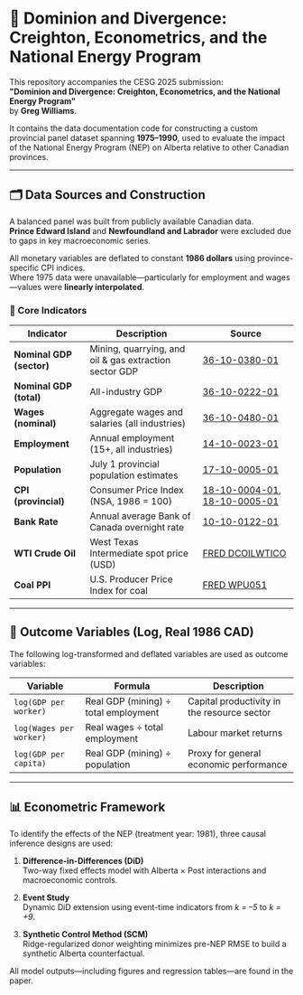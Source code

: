 # 🧾 Dominion and Divergence: Creighton, Econometrics, and the National Energy Program

This repository accompanies the CESG 2025 submission:  
**"Dominion and Divergence: Creighton, Econometrics, and the National Energy Program"**  
by **Greg Williams**.

It contains the data documentation code for constructing a custom provincial panel dataset spanning **1975–1990**, used to evaluate the impact of the National Energy Program (NEP) on Alberta relative to other Canadian provinces.

---

## 🗂 Data Sources and Construction

A balanced panel was built from publicly available Canadian data.  
**Prince Edward Island** and **Newfoundland and Labrador** were excluded due to gaps in key macroeconomic series.

All monetary variables are deflated to constant **1986 dollars** using province-specific CPI indices.  
Where 1975 data were unavailable—particularly for employment and wages—values were **linearly interpolated**.

### 📌 Core Indicators

| Indicator              | Description                                                                                           | Source                                                                 |
|------------------------|-------------------------------------------------------------------------------------------------------|------------------------------------------------------------------------|
| **Nominal GDP (sector)** | Mining, quarrying, and oil & gas extraction sector GDP                                                | [36-10-0380-01](https://www150.statcan.gc.ca/t1/tbl1/en/tv.action?pid=3610038001) |
| **Nominal GDP (total)**  | All-industry GDP                                                                                     | [36-10-0222-01](https://www150.statcan.gc.ca/t1/tbl1/en/tv.action?pid=3610022201) |
| **Wages (nominal)**      | Aggregate wages and salaries (all industries)                                                        | [36-10-0480-01](https://www150.statcan.gc.ca/t1/tbl1/en/tv.action?pid=3610048001) |
| **Employment**           | Annual employment (15+, all industries)                                                              | [14-10-0023-01](https://www150.statcan.gc.ca/t1/tbl1/en/tv.action?pid=1410002301) |
| **Population**           | July 1 provincial population estimates                                                               | [17-10-0005-01](https://www150.statcan.gc.ca/t1/tbl1/en/tv.action?pid=1710000501) |
| **CPI (provincial)**     | Consumer Price Index (NSA, 1986 = 100)                                                               | [18-10-0004-01](https://www150.statcan.gc.ca/t1/tbl1/en/tv.action?pid=1810000401), [18-10-0005-01](https://www150.statcan.gc.ca/t1/tbl1/en/tv.action?pid=1810000501) |
| **Bank Rate**            | Annual average Bank of Canada overnight rate                                                         | [10-10-0122-01](https://www150.statcan.gc.ca/t1/tbl1/en/tv.action?pid=1010012201) |
| **WTI Crude Oil**        | West Texas Intermediate spot price (USD)                                                             | [FRED DCOILWTICO](https://fred.stlouisfed.org/series/DCOILWTICO)      |
| **Coal PPI**             | U.S. Producer Price Index for coal                                                                   | [FRED WPU051](https://fred.stlouisfed.org/series/WPU051)              |

---

## 🧮 Outcome Variables (Log, Real 1986 CAD)

The following log-transformed and deflated variables are used as outcome variables:

| Variable                   | Formula                                           | Description                                      |
|---------------------------|---------------------------------------------------|--------------------------------------------------|
| `log(GDP per worker)`     | Real GDP (mining) ÷ total employment              | Capital productivity in the resource sector      |
| `log(Wages per worker)`   | Real wages ÷ total employment                     | Labour market returns                            |
| `log(GDP per capita)`     | Real GDP (mining) ÷ population                    | Proxy for general economic performance           |

---

## 📊 Econometric Framework

To identify the effects of the NEP (treatment year: 1981), three causal inference designs are used:

1. **Difference-in-Differences (DiD)**  
   Two-way fixed effects model with Alberta × Post interactions and macroeconomic controls.

2. **Event Study**  
   Dynamic DiD extension using event-time indicators from *k = –5* to *k = +9*.

3. **Synthetic Control Method (SCM)**  
   Ridge-regularized donor weighting minimizes pre-NEP RMSE to build a synthetic Alberta counterfactual.

All model outputs—including figures and regression tables—are found in the paper.

